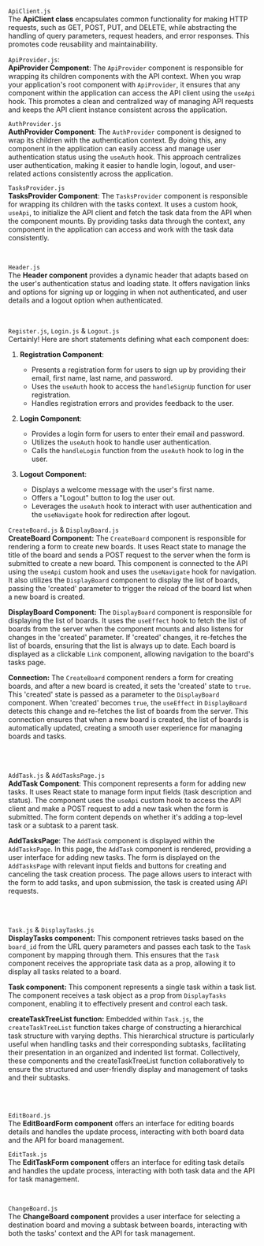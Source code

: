 
<br><br>

`ApiClient.js`<br>
The **ApiClient class** encapsulates common functionality for making HTTP requests, such as GET, POST, PUT, and DELETE, while abstracting the handling of query parameters, request headers, and error responses. This promotes code reusability and maintainability.

`ApiProvider.js`:<br>
**ApiProvider Component**: The `ApiProvider` component is responsible for wrapping its children components with the API context. When you wrap your application's root component with `ApiProvider`, it ensures that any component within the application can access the API client using the `useApi` hook. This promotes a clean and centralized way of managing API requests and keeps the API client instance consistent across the application.

`AuthProvider.js`<br>
**AuthProvider Component**: The `AuthProvider` component is designed to wrap its children with the authentication context. By doing this, any component in the application can easily access and manage user authentication status using the `useAuth` hook. This approach centralizes user authentication, making it easier to handle login, logout, and user-related actions consistently across the application.

`TasksProvider.js`<br>
**TasksProvider Component**: The `TasksProvider` component is responsible for wrapping its children with the tasks context. It uses a custom hook, `useApi`, to initialize the API client and fetch the task data from the API when the component mounts. By providing tasks data through the context, any component in the application can access and work with the task data consistently.

<br>

`Header.js`<br>
The **Header component** provides a dynamic header that adapts based on the user's authentication status and loading state. It offers navigation links and options for signing up or logging in when not authenticated, and user details and a logout option when authenticated.

<br>

`Register.js`, `Login.js` & `Logout.js`<br>
Certainly! Here are short statements defining what each component does:

1. **Registration Component**:
   - Presents a registration form for users to sign up by providing their email, first name, last name, and password.
   - Uses the `useAuth` hook to access the `handleSignUp` function for user registration.
   - Handles registration errors and provides feedback to the user.

2. **Login Component**:
   - Provides a login form for users to enter their email and password.
   - Utilizes the `useAuth` hook to handle user authentication.
   - Calls the `handleLogin` function from the `useAuth` hook to log in the user.

3. **Logout Component**:
   - Displays a welcome message with the user's first name.
   - Offers a "Logout" button to log the user out.
   - Leverages the `useAuth` hook to interact with user authentication and the `useNavigate` hook for redirection after logout.

`CreateBoard.js` & `DisplayBoard.js`<br>
**CreateBoard Component:**
The `CreateBoard` component is responsible for rendering a form to create new boards. It uses React state to manage the title of the board and sends a POST request to the server when the form is submitted to create a new board. This component is connected to the API using the `useApi` custom hook and uses the `useNavigate` hook for navigation. It also utilizes the `DisplayBoard` component to display the list of boards, passing the 'created' parameter to trigger the reload of the board list when a new board is created.

**DisplayBoard Component:**
The `DisplayBoard` component is responsible for displaying the list of boards. It uses the `useEffect` hook to fetch the list of boards from the server when the component mounts and also listens for changes in the 'created' parameter. If 'created' changes, it re-fetches the list of boards, ensuring that the list is always up to date. Each board is displayed as a clickable `Link` component, allowing navigation to the board's tasks page.

**Connection:**
The `CreateBoard` component renders a form for creating boards, and after a new board is created, it sets the 'created' state to `true`. This 'created' state is passed as a parameter to the `DisplayBoard` component. When 'created' becomes `true`, the `useEffect` in `DisplayBoard` detects this change and re-fetches the list of boards from the server. This connection ensures that when a new board is created, the list of boards is automatically updated, creating a smooth user experience for managing boards and tasks.

<br><br>

`AddTask.js` & `AddTasksPage.js`<br>
**AddTask Component**: This component represents a form for adding new tasks. It uses React state to manage form input fields (task description and status). The component uses the `useApi` custom hook to access the API client and make a POST request to add a new task when the form is submitted. The form content depends on whether it's adding a top-level task or a subtask to a parent task.

**AddTasksPage**: The `AddTask` component is displayed within the `AddTasksPage`. In this page, the `AddTask` component is rendered, providing a user interface for adding new tasks. The form is displayed on the `AddTasksPage` with relevant input fields and buttons for creating and canceling the task creation process. The page allows users to interact with the form to add tasks, and upon submission, the task is created using API requests. 

<br><br>

`Task.js` & `DisplayTasks.js`<br>
**DisplayTasks component:** This component retrieves tasks based on the `board_id` from the URL query parameters and passes each task to the `Task` component by mapping through them. This ensures that the `Task` component receives the appropriate task data as a prop, allowing it to display all tasks related to a board.

**Task component:** This component represents a single task within a task list. The component receives a task object as a prop from `DisplayTasks` component, enabling it to effectively present and control each task.

**createTaskTreeList function:** Embedded within `Task.js`, the `createTaskTreeList` function takes charge of constructing a hierarchical task structure with varying depths. This hierarchical structure is particularly useful when handling tasks and their corresponding subtasks, facilitating their presentation in an organized and indented list format. Collectively, these components and the createTaskTreeList function collaboratively to ensure the structured and user-friendly display and management of tasks and their subtasks.

<br><br>

`EditBoard.js`<br>
The **EditBoardForm component** offers an interface for editing boards details and handles the update process, interacting with both board data and the API for board management.

`EditTask.js`<br>
The **EditTaskForm component** offers an interface for editing task details and handles the update process, interacting with both task data and the API for task management.

<br>

`ChangeBoard.js`<br>
The **ChangeBoard component** provides a user interface for selecting a destination board and moving a subtask between boards, interacting with both the tasks' context and the API for task management.